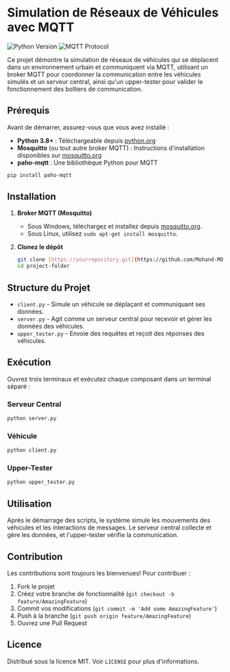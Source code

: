 
# Simulation de Réseaux de Véhicules avec MQTT

![Python Version](https://img.shields.io/badge/python-3.8%2B-blue.svg)
![MQTT Protocol](https://img.shields.io/badge/protocol-MQTT-green.svg)

Ce projet démontre la simulation de réseaux de véhicules qui se déplacent dans un environnement urbain et communiquent via MQTT, utilisant un broker MQTT pour coordonner la communication entre les véhicules simulés et un serveur central, ainsi qu'un upper-tester pour valider le fonctionnement des boîtiers de communication.

## Prérequis

Avant de démarrer, assurez-vous que vous avez installé :

- **Python 3.8+** : Téléchargeable depuis [python.org](https://www.python.org/downloads/)
- **Mosquitto** (ou tout autre broker MQTT) : Instructions d'installation disponibles sur [mosquitto.org](https://mosquitto.org/download/)
- **paho-mqtt** : Une bibliothèque Python pour MQTT

```bash
pip install paho-mqtt
```

## Installation

1. **Broker MQTT (Mosquitto)**
   - Sous Windows, téléchargez et installez depuis [mosquitto.org](https://mosquitto.org/download/).
   - Sous Linux, utilisez `sudo apt-get install mosquitto`.

2. **Clonez le dépôt**
   ```bash
   git clone [https://yourrepository.git](https://github.com/Mohand-MOUAICI/Simulation-de-R-seaux-de-V-hicules-avec-MQTT.git)
   cd project-folder
   ```

## Structure du Projet

- `client.py` - Simule un véhicule se déplaçant et communiquant ses données.
- `server.py` - Agit comme un serveur central pour recevoir et gérer les données des véhicules.
- `upper_tester.py` - Envoie des requêtes et reçoit des réponses des véhicules.

## Exécution

Ouvrez trois terminaux et exécutez chaque composant dans un terminal séparé :

### Serveur Central
```bash
python server.py
```

### Véhicule
```bash
python client.py
```

### Upper-Tester
```bash
python upper_tester.py
```

## Utilisation

Après le démarrage des scripts, le système simule les mouvements des véhicules et les interactions de messages. Le serveur central collecte et gère les données, et l'upper-tester vérifie la communication.

## Contribution

Les contributions sont toujours les bienvenues! Pour contribuer :

1. Fork le projet
2. Créez votre branche de fonctionnalité (`git checkout -b feature/AmazingFeature`)
3. Commit vos modifications (`git commit -m 'Add some AmazingFeature'`)
4. Push à la branche (`git push origin feature/AmazingFeature`)
5. Ouvrez une Pull Request

## Licence

Distribué sous la licence MIT. Voir `LICENSE` pour plus d'informations.
